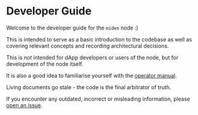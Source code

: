# Developer Guide

Welcome to the developer guide for the `miden` node :)

This is intended to serve as a basic introduction to the codebase as well as covering relevant concepts and recording
architectural decisions.

This is _not_ intended for dApp developers or users of the node, but for development of the node itself.

It is also a good idea to familiarise yourself with the [operator manual](../operator/index.md).

<div class="warning">

Living documents go stale - the code is the final arbitrator of truth.

If you encounter any outdated, incorrect or misleading information, please
[open an issue](https://github.com/0xPolygonMiden/miden-node/issues/new/choose).

</div>
